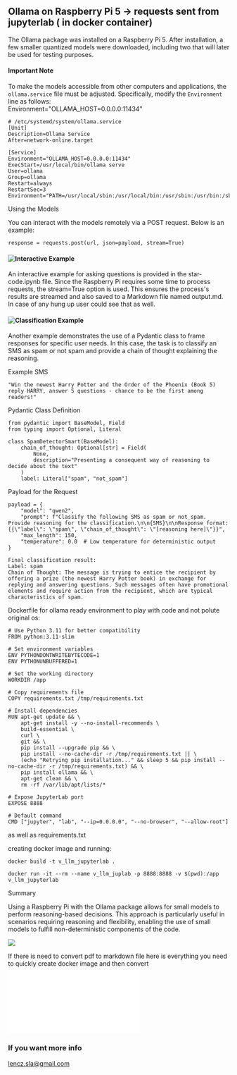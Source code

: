 ﻿## Ollama on Raspberry Pi 5 -> requests sent from jupyterlab ( in docker container)

The Ollama package was installed on a Raspberry Pi 5. After installation, a few smaller quantized models were downloaded, including two that will later be used for testing purposes.  

#### Important Note  

To make the models accessible from other computers and applications, the `ollama.service` file must be adjusted. Specifically, modify the `Environment` line as follows:  
Environment="OLLAMA_HOST=0.0.0.0:11434"

```
# /etc/systemd/system/ollama.service
[Unit]
Description=Ollama Service
After=network-online.target

[Service]
Environment="OLLAMA_HOST=0.0.0.0:11434"
ExecStart=/usr/local/bin/ollama serve
User=ollama
Group=ollama
Restart=always
RestartSec=3
Environment="PATH=/usr/local/sbin:/usr/local/bin:/usr/sbin:/usr/bin:/sbin:/bin"
```


Using the Models

You can interact with the models remotely via a POST request. Below is an example:
```
response = requests.post(url, json=payload, stream=True)
```
#### ![ Interactive Example](stable-code.ipynb)

An interactive example for asking questions is provided in the star-code.ipynb file. Since the Raspberry Pi requires some time to process requests, the stream=True option is used. This ensures the process's results are streamed and also saved to a Markdown file named output.md. In case of any hung up user could see that as well.


####  ![Classification Example ]( qwen.ipynb)

Another example demonstrates the use of a Pydantic class to frame responses for specific user needs. In this case, the task is to classify an SMS as spam or not spam and provide a chain of thought explaining the reasoning.

Example SMS
```
"Win the newest Harry Potter and the Order of the Phoenix (Book 5) reply HARRY, answer 5 questions - chance to be the first among readers!"
```

Pydantic Class Definition
```
from pydantic import BaseModel, Field
from typing import Optional, Literal

class SpamDetectorSmart(BaseModel):
    chain_of_thought: Optional[str] = Field(
        None, 
        description="Presenting a consequent way of reasoning to decide about the text"
    )
    label: Literal["spam", "not_spam"]
```
Payload for the Request
```
payload = {
    "model": "qwen2",
    "prompt": f"Classify the following SMS as spam or not_spam. Provide reasoning for the classification.\n\n{SMS}\n\nResponse format: {{\"label\": \"spam\", \"chain_of_thought\": \"[reasoning here]\"}}",
    "max_length": 150,
    "temperature": 0.0  # Low temperature for deterministic output
}

```

```
Final classification result:
Label: spam
Chain of Thought: The message is trying to entice the recipient by offering a prize (the newest Harry Potter book) in exchange for replying and answering questions. Such messages often have promotional elements and require action from the recipient, which are typical characteristics of spam.
```

Dockerfile for ollama ready environment to play with code and not polute original os:
```
# Use Python 3.11 for better compatibility
FROM python:3.11-slim

# Set environment variables
ENV PYTHONDONTWRITEBYTECODE=1
ENV PYTHONUNBUFFERED=1

# Set the working directory
WORKDIR /app

# Copy requirements file
COPY requirements.txt /tmp/requirements.txt

# Install dependencies
RUN apt-get update && \
    apt-get install -y --no-install-recommends \
    build-essential \
    curl \
    git && \
    pip install --upgrade pip && \
    pip install --no-cache-dir -r /tmp/requirements.txt || \
    (echo "Retrying pip installation..." && sleep 5 && pip install --no-cache-dir -r /tmp/requirements.txt) && \
    pip install ollama && \
    apt-get clean && \
    rm -rf /var/lib/apt/lists/*

# Expose JupyterLab port
EXPOSE 8888

# Default command
CMD ["jupyter", "lab", "--ip=0.0.0.0", "--no-browser", "--allow-root"]
```
as well as requirements.txt

creating docker image and running:

```
docker build -t v_llm_jupyterlab .

docker run -it --rm --name v_llm_juplab -p 8888:8888 -v $(pwd):/app v_llm_jupyterlab
```
Summary

Using a Raspberry Pi with the Ollama package allows for small models to perform reasoning-based decisions. This approach is particularly useful in scenarios requiring reasoning and flexibility, enabling the use of small models to fulfill non-deterministic components of the code.



![](q2.gif)

If there is need to convert pdf to markdown file here is everything you need to quickly create docker image and then convert
![convert pdf to markdown](hawtopdf-to-md.md)
### If you want more info
lencz.sla@gmail.com
